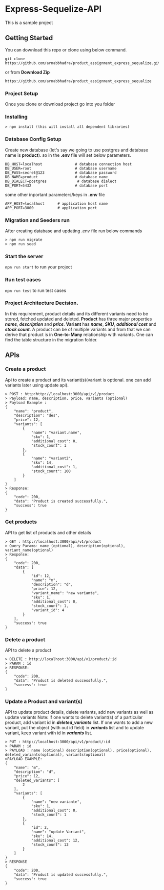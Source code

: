 # Express-Sequelize-API
This is a sample project
## Getting Started
You can download this repo or clone using below command. 
```
git clone https://github.com/arnabbhadra/product_assignment_express_sequalize.git
```
or from **Download Zip**
```
https://github.com/arnabbhadra/product_assignment_express_sequalize
```
### Project Setup
Once you clone or download project go into you folder


### Installing
```
> npm install (this will install all dependent libraries)
```

### Database Config Setup
Create new database (let's say we going to use postgres and database name is **product**).
so in the **.env** file will set below parameters.
```
DB_HOST=localhost               # database connection host
DB_USER=root                    # database username
DB_PASS=secret@123              # database password
DB_NAME=product                 # database name
DB_DIALECT=postgres              # database dialect
DB_PORT=5432                    # database port
```
some other inportant parameters/keys in **.env** file
```
APP_HOST=localhost      # application host name
APP_PORT=3000           # application port
```
### Migration and Seeders run

After creating database and updating .env file run below commands
```
> npm run migrate
> npm run seed
```
### Start the server
`npm run start` to run your project 

### Run test cases
`npm run test` to run test cases

### Project Architecture Decision.
In this requirement, product details and its different variants need to be stored, fetched updated and deleted.
**Product** has three major properties ***name***, ***description*** and ***price***.
**Variant** has ***name***, ***SKU***, ***additional cost*** and ***stock count***.
A product can be of multiple variants and from that we can derive that
product is in **One-to-Many** relationship with variants.
One can find the table structure in the migration folder.
## APIs
### Create a product
Api to create a product and its variant(s)(variant is optional. one can add variants later using update api).
```
> POST : http:http://localhost:3000/api/v1/product  
> Payload: name, description, price, variants (optional)
> Payload Example :
{
    "name": "product",
    "description": "des",
    "price": 12,
    "variants": [
        {
            "name": "variant.name",
            "sku": 1,
            "additional_cost": 0,
            "stock_count": 1
        },
        {
            "name": "variant2",
            "sku": 14,
            "additional_cost": 1,
            "stock_count": 100
        }
    ]
}
> Response:
{
    "code": 200,
    "data": "Product is created successfully.",
    "success": true
}

```
### Get products
API to get list of products and other details
```
> GET : http://localhost:3000/api/v1/product
> Query Params: name (optional), description(optional), variant_name(optional)
> Response:
{
    "code": 200,
    "data": [
        {
            "id": 12,
            "name": "m",
            "description": "d",
            "price": 12,
            "variant_name": "new variante",
            "sku": 1,
            "additional_cost": 0,
            "stock_count": 1,
            "variant_id": 4
        }
    ],
    "success": true
}
```
### Delete a product
API to delete a product
```
> DELETE : http://localhost:3000/api/v1/product/:id
> PARAM : id
> RESPONSE:
{
    "code": 200,
    "data": "Product is deleted successfully.",
    "success": true
}
```
### Update a Product and variant(s)
API to update product details, delete variants, add new variants as well as update variants
Note: if one wants to delete variant(s) of a particular product, add variant id in
***deleted_variants*** list. If one wants to add a new variant, put the object (with out id field) in ***variants*** list and to update variant, keep variant with id in ***variants*** list.

```
> PUT : http://localhost:3000/api/v1/product/:id
> PARAM : id
> PAYLOAD : name (optional) description(optional), price(optional), deleted_variants(optional), variants(optional)
>PAYLOAD EXAMPLE:
{
    "name": "m",
    "description": "d",
    "price": 12,
    "deleted_variants": [
        2
    ],
    "variants": [
        {
            "name": "new variante",
            "sku": 1,
            "additional_cost": 0,
            "stock_count": 1
        },
        {
            "id": 2,
            "name": "update Variant",
            "sku": 14,
            "additional_cost": 12,
            "stock_count": 13
        }
    ]
}
> RESPONSE
{
    "code": 200,
    "data": "Product is updated successfully.",
    "success": true    
}
```